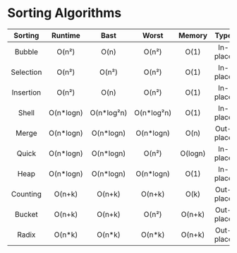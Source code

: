 # Sorting Algorithms

|  Sorting  |  Runtime   |    Bast     |    Worst    | Memory  |   Type    | Stability |
| :-------: | :--------: | :---------: | :---------: | :-----: | :-------: | :-------: |
|  Bubble   |   O(n²)    |    O(n)     |    O(n²)    |  O(1)   | In-place  |     Y     |
| Selection |   O(n²)    |    O(n²)    |    O(n²)    |  O(1)   | In-place  |     N     |
| Insertion |   O(n²)    |    O(n)     |    O(n²)    |  O(1)   | In-place  |     Y     |
|   Shell   | O(n\*logn) | O(n\*log²n) | O(n\*log²n) |  O(1)   | In-place  |     N     |
|   Merge   | O(n\*logn) | O(n\*logn)  | O(n\*logn)  |  O(n)   | Out-place |     Y     |
|   Quick   | O(n\*logn) | O(n\*logn)  |    O(n²)    | O(logn) | In-place  |     N     |
|   Heap    | O(n\*logn) | O(n\*logn)  | O(n\*logn)  |  O(1)   | In-place  |     N     |
| Counting  |   O(n+k)   |   O(n+k)    |   O(n+k)    |  O(k)   | Out-place |     Y     |
|  Bucket   |   O(n+k)   |   O(n+k)    |    O(n²)    | O(n+k)  | Out-place |     Y     |
|   Radix   |  O(n\*k)   |   O(n\*k)   |   O(n\*k)   | O(n+k)  | Out-place |     Y     |
